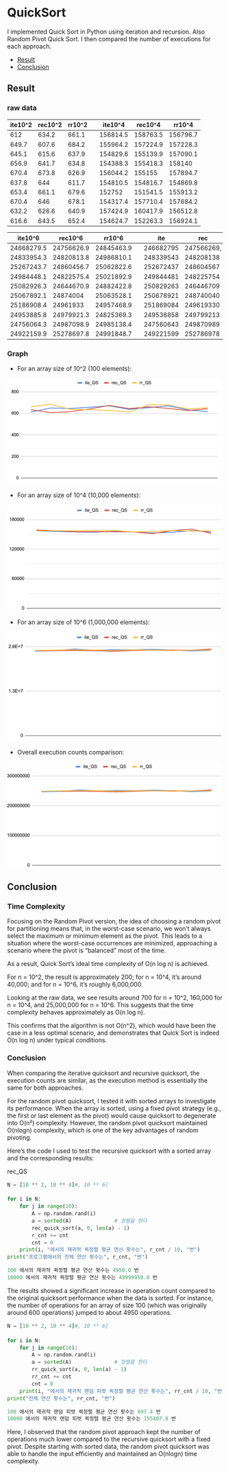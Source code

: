 # QuickSort

I implemented Quick Sort in Python using iteration and recursion. Also Random Pivot Quick Sort. I then compared the number of executions for each approach.

- [Result](#Result)
- [Conclusion](#Conclusion)

## Result

### raw data

| ite10^2 | rec10^2 | rr10^2 |     | ite10^4  | rec10^4  | rr10^4   |
| ------- | ------- | ------ | --- | -------- | -------- | -------- |
| 612     | 634.2   | 661.1  |     | 156814.5 | 158763.5 | 156796.7 |
| 649.7   | 607.6   | 684.2  |     | 155964.2 | 157224.9 | 157228.3 |
| 645.1   | 615.6   | 637.9  |     | 154829.6 | 155139.9 | 157090.1 |
| 656.9   | 641.7   | 634.8  |     | 154388.3 | 155418.3 | 158140   |
| 670.4   | 673.8   | 626.9  |     | 156044.2 | 155155   | 157894.7 |
| 637.8   | 644     | 611.7  |     | 154810.5 | 154816.7 | 154869.8 |
| 653.4   | 661.1   | 679.6  |     | 152752   | 151541.5 | 155913.2 |
| 670.4   | 646     | 678.1  |     | 154317.4 | 157710.4 | 157684.2 |
| 632.2   | 626.6   | 640.9  |     | 157424.9 | 160417.9 | 156512.8 |
| 616.6   | 643.5   | 652.4  |     | 154624.7 | 152263.3 | 156924.1 |

| ite10^6    | rec10^6    | rr10^6     |     | ite       | rec        | rr        |
| ---------- | ---------- | ---------- | --- | --------- | ---------- | --------- |
| 24668279.5 | 24756626.9 | 24845463.9 |     | 246682795 | 247566269, | 248454639 |
| 24833954.3 | 24820813.8 | 24986810.1 |     | 248339543 | 248208138  | 249868101 |
| 25267243.7 | 24860456.7 | 25062822.6 |     | 252672437 | 248604567  | 250628226 |
| 24984448.1 | 24822575.4 | 25021892.9 |     | 249844481 | 248225754  | 250218929 |
| 25082926.3 | 24644670.9 | 24882422.8 |     | 250829263 | 246446709  | 248824228 |
| 25067892.1 | 24874004   | 25063528.1 |     | 250678921 | 248740040  | 250635281 |
| 25186908.4 | 24961933   | 24957468.9 |     | 251869084 | 249619330  | 249574689 |
| 24953885.8 | 24979921.3 | 24825369.3 |     | 249538858 | 249799213  | 248253693 |
| 24756064.3 | 24987098.9 | 24985138.4 |     | 247560643 | 249870989  | 249851384 |
| 24922159.9 | 25278697.8 | 24991848.7 |     | 249221599 | 252786978  | 249918487 |

### Graph

- For an array size of 10^2 (100 elements):

![1](img/1.png)

- For an array size of 10^4 (10,000 elements):

![2](img/2.png)

- For an array size of 10^6 (1,000,000 elements):

![3](img/3.png)

- Overall execution counts comparison:

![4](img/4.png)

## Conclusion

### Time Complexity

Focusing on the Random Pivot version, the idea of choosing a random pivot for partitioning means that, in the worst-case scenario, we won’t always select the maximum or minimum element as the pivot. This leads to a situation where the worst-case occurrences are minimized, approaching a scenario where the pivot is “balanced” most of the time.

As a result, Quick Sort’s ideal time complexity of O(n log n) is achieved.

For n = 10^2, the result is approximately 200; for n = 10^4, it’s around 40,000; and for n = 10^6, it’s roughly 6,000,000.

Looking at the raw data, we see results around 700 for n = 10^2, 160,000 for n = 10^4, and 25,000,000 for n = 10^6. This suggests that the time complexity behaves approximately as O(n log n).

This confirms that the algorithm is not O(n^2), which would have been the case in a less optimal scenario, and demonstrates that Quick Sort is indeed O(n log n) under typical conditions.

### Conclusion

When comparing the iterative quicksort and recursive quicksort, the execution counts are similar, as the execution method is essentially the same for both approaches.

For the random pivot quicksort, I tested it with sorted arrays to investigate its performance. When the array is sorted, using a fixed pivot strategy (e.g., the first or last element as the pivot) would cause quicksort to degenerate into O(n²) complexity. However, the random pivot quicksort maintained O(nlogn) complexity, which is one of the key advantages of random pivoting.

Here’s the code I used to test the recursive quicksort with a sorted array and the corresponding results:

rec_QS

```python
N = [10 ** 2, 10 ** 4]#, 10 ** 6]

for i in N:
    for j in range(10):
        A = np.random.rand(i)
        a = sorted(A)              # 정렬을 한다
        rec_quick_sort(a, 0, len(a) - 1)
        r_cnt += cnt
        cnt = 0
    print(i, "에서의 재귀적 퀵정렬 평균 연산 횟수는", r_cnt / 10, "번")
print("프로그램에서의 전체 연산 횟수는", r_cnt, "번")
```

```python
100 에서의 재귀적 퀵정렬 평균 연산 횟수는 4950.0 번
10000 에서의 재귀적 퀵정렬 평균 연산 횟수는 49999950.0 번
```

The results showed a significant increase in operation count compared to the original quicksort performance when the data is sorted. For instance, the number of operations for an array of size 100 (which was originally around 600 operations) jumped to about 4950 operations.

```python
N = [10 ** 2, 10 ** 4]#, 10 ** 6]

for i in N:
    for j in range(10):
        A = np.random.rand(i)
        a = sorted(A)              # 정렬을 한다
        rr_quick_sort(a, 0, len(a) - 1)
        rr_cnt += cnt
        cnt = 0
    print(i, "에서의 재귀적 랜덤 피벗 퀵정렬 평균 연산 횟수는", rr_cnt / 10, "번")
print("전체 연산 횟수는", rr_cnt, "번")
```

```python
100 에서의 재귀적 랜덤 피벗 퀵정렬 평균 연산 횟수는 697.4 번
10000 에서의 재귀적 랜덤 피벗 퀵정렬 평균 연산 횟수는 155407.8 번
```

Here, I observed that the random pivot approach kept the number of operations much lower compared to the recursive quicksort with a fixed pivot. Despite starting with sorted data, the random pivot quicksort was able to handle the input efficiently and maintained an O(nlogn) time complexity.
